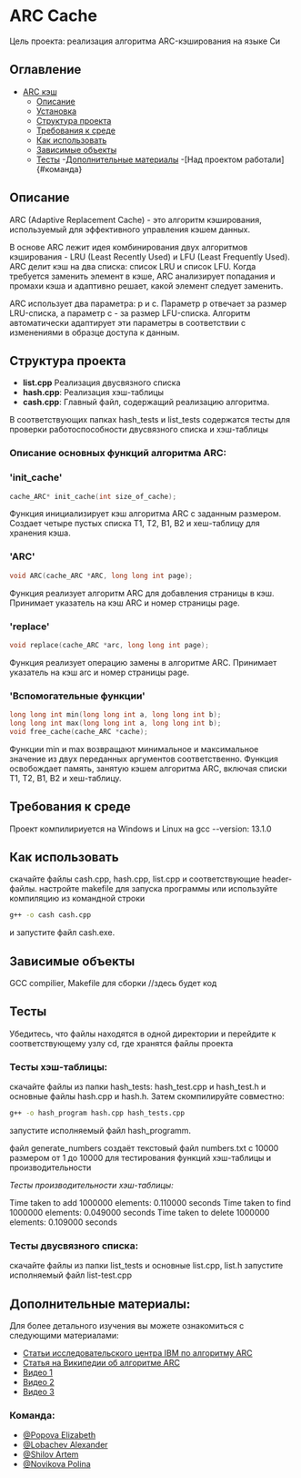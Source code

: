 # ARC Cache

Цель проекта: реализация алгоритма ARC-кэширования на языке Си

## Оглавление

- [ARC кэш](#ARC-Cache)
  - [Описание](#описание)
  - [Установка](#установка)
  - [Структура проекта](#структура-проекта)
  - [Требования к среде](#требования-к-среде)
  - [Как использовать](#как-использовать)
  - [Зависимые объекты](#зависимые-объекты)
  - [Тесты](#тесты)
  -[Дополнительные материалы](#дополнительные-материалы)
  -[Над проектом работали]{#команда} 


## Описание

ARC (Adaptive Replacement Cache) - это алгоритм кэширования, используемый для эффективного управления кэшем данных.

В основе ARC лежит идея комбинирования двух алгоритмов кэширования - LRU (Least Recently Used) и LFU (Least Frequently Used). ARC делит кэш на два списка: список LRU и список LFU. Когда требуется заменить элемент в кэше, ARC анализирует попадания и промахи кэша и адаптивно решает, какой элемент следует заменить.

ARC использует два параметра: p и c. Параметр p отвечает за размер LRU-списка, а параметр c - за размер LFU-списка. Алгоритм автоматически адаптирует эти параметры в соответствии с изменениями в образце доступа к данным.


## Структура проекта

- **list.cpp** Реализация двусвязного списка
- **hash.cpp**: Реализация хэш-таблицы
- **cash.cpp**: Главный файл, содержащий реализацию алгоритма.

В соответствующих папках hash_tests и list_tests содержатся тесты для проверки работоспособности двусвязного списка и хэш-таблицы

### Описание основных функций алгоритма ARC:

### 'init_cache'
```cpp
cache_ARC* init_cache(int size_of_cache);
```
Функция инициализирует кэш алгоритма ARC с заданным размером. Создает четыре пустых списка T1, T2, B1, B2 и хеш-таблицу для хранения кэша.

### 'ARC'

```cpp
void ARC(cache_ARC *ARC, long long int page);
```
Функция реализует алгоритм ARC для добавления страницы в кэш. Принимает указатель на кэш ARC и номер страницы page.

### 'replace'

```cpp
void replace(cache_ARC *arc, long long int page);
```
Функция реализует операцию замены в алгоритме ARC. Принимает указатель на кэш arc и номер страницы page.

### 'Вспомогательные функции'

```cpp
long long int min(long long int a, long long int b);
long long int max(long long int a, long long int b);
void free_cache(cache_ARC *cache);
```
Функции min и max возвращают минимальное и максимальное значение из двух переданных аргументов соответственно.
Функция освобождает память, занятую кэшем алгоритма ARC, включая списки T1, T2, B1, B2 и хеш-таблицу.

## Требования к среде

Проект компилириуется на Windows и Linux на gcc --version: 13.1.0

## Как использовать

скачайте файлы cash.cpp, hash.cpp, list.cpp и соответствующие header-файлы. 
настройте makefile для запуска программы или
используйте компиляцию из командной строки
```bash
g++ -o cash cash.cpp
``` 
и запустите файл cash.exe. 

## Зависимые объекты
GCC compilier, Makefile для сборки
//здесь будет код 

## Тесты
Убедитесь, что файлы находятся в одной директории и перейдите к соответствующему узлу cd, где хранятся файлы проекта

### Тесты хэш-таблицы: 
скачайте файлы из папки hash_tests: hash_test.cpp и hash_test.h
и основные файлы hash.cpp и hash.h. Затем скомпилируйте совместно:
```bash
g++ -o hash_program hash.cpp hash_tests.cpp
```
запустите исполняемый файл hash_programm.

файл generate_numbers создаёт текстовый файл numbers.txt c 10000 размером от 1 до 10000 для тестирования функций хэш-таблицы и производительности

_Тесты производительности хэш-таблицы:_

Time taken to add 1000000 elements: 0.110000 seconds
Time taken to find 1000000 elements: 0.049000 seconds
Time taken to delete 1000000 elements: 0.109000 seconds

### Тесты двусвязного списка: 
скачайте файлы из папки list_tests и основные list.cpp, list.h
запустите исполняемый файл list-test.cpp 

## Дополнительные материалы:

Для более детального изучения вы можете ознакомиться с следующими материалами:

- [Статьи исследовательского центра IBM по алгоритму ARC](https://web.archive.org/web/20100329071954/http://www.almaden.ibm.com/StorageSystems/projects/arc/)
- [Статья на Википедии об алгоритме ARC](https://en.wikipedia.org/wiki/Adaptive_replacement_cache)
- [Видео 1](https://www.youtube.com/watch?v=_XDHPhdQHMQ)
- [Видео 2](https://www.youtube.com/watch?v=OJwaGdA8CU8)
- [Видео 3](https://www.youtube.com/watch?v=zWcgccpVRfA&t=277s)


### Команда:
- [@Popova Elizabeth](https://github.com/Ve-Po)
- [@Lobachev Alexander](https://github.com/qwerfiko)
- [@Shilov Artem](https://github.com/Asterialka)
- [@Novikova Polina](https://github.com/Novpolina)
